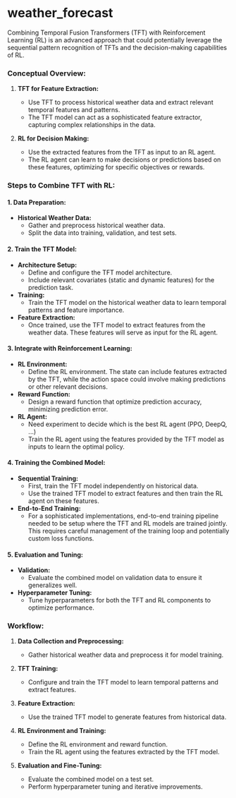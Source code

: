 # weather_forecast
Combining Temporal Fusion Transformers (TFT) with Reinforcement Learning (RL) is an advanced approach that could potentially leverage the sequential pattern recognition of TFTs and the decision-making capabilities of RL.

### Conceptual Overview:

1. **TFT for Feature Extraction:**
   - Use TFT to process historical weather data and extract relevant temporal features and patterns.
   - The TFT model can act as a sophisticated feature extractor, capturing complex relationships in the data.

2. **RL for Decision Making:**
   - Use the extracted features from the TFT as input to an RL agent.
   - The RL agent can learn to make decisions or predictions based on these features, optimizing for specific objectives or rewards.

### Steps to Combine TFT with RL:

#### 1. Data Preparation:
- **Historical Weather Data:**
  - Gather and preprocess historical weather data.
  - Split the data into training, validation, and test sets.

#### 2. Train the TFT Model:
- **Architecture Setup:**
  - Define and configure the TFT model architecture.
  - Include relevant covariates (static and dynamic features) for the prediction task.
- **Training:**
  - Train the TFT model on the historical weather data to learn temporal patterns and feature importance.
- **Feature Extraction:**
  - Once trained, use the TFT model to extract features from the weather data. These features will serve as input for the RL agent.

#### 3. Integrate with Reinforcement Learning:
- **RL Environment:**
  - Define the RL environment. The state can include features extracted by the TFT, while the action space could involve making predictions or other relevant decisions.
- **Reward Function:**
  - Design a reward function that optimize prediction accuracy, minimizing prediction error.
- **RL Agent:**
  - Need experiment to decide which is the best RL agent (PPO, DeepQ, ...)
  - Train the RL agent using the features provided by the TFT model as inputs to learn the optimal policy.

#### 4. Training the Combined Model:
- **Sequential Training:**
  - First, train the TFT model independently on historical data.
  - Use the trained TFT model to extract features and then train the RL agent on these features.
- **End-to-End Training:**
  - For a sophisticated implementations, end-to-end training pipeline needed to be setup where the TFT and RL models are trained jointly. This requires careful management of the training loop and potentially custom loss functions.

#### 5. Evaluation and Tuning:
- **Validation:**
  - Evaluate the combined model on validation data to ensure it generalizes well.
- **Hyperparameter Tuning:**
  - Tune hyperparameters for both the TFT and RL components to optimize performance.

### Workflow:

1. **Data Collection and Preprocessing:**
   - Gather historical weather data and preprocess it for model training.
   
2. **TFT Training:**
   - Configure and train the TFT model to learn temporal patterns and extract features.

3. **Feature Extraction:**
   - Use the trained TFT model to generate features from historical data.

4. **RL Environment and Training:**
   - Define the RL environment and reward function.
   - Train the RL agent using the features extracted by the TFT model.

5. **Evaluation and Fine-Tuning:**
   - Evaluate the combined model on a test set.
   - Perform hyperparameter tuning and iterative improvements.